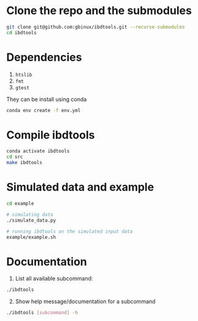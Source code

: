 # Clone the repo and the submodules
```sh
git clone git@github.com:gbinux/ibdtools.git --recurse-submodules
cd ibdtools
```
# Dependencies
1. `htslib`
2. `fmt` 
3. `gtest`

They can be install using conda
```sh
conda env create -f env.yml
```
# Compile ibdtools

```sh
conda activate ibdtools
cd src
make ibdtools
```

# Simulated data and example

```sh
cd example

# simulating data
./simulate_data.py

# running ibdtools on the simulated input data
example/example.sh
```

# Documentation

1. List all available subcommand:
```sh
./ibdtools 
```

2. Show help message/documentation for a subcommand
```sh
./ibdtools [subcommand] -h
```
